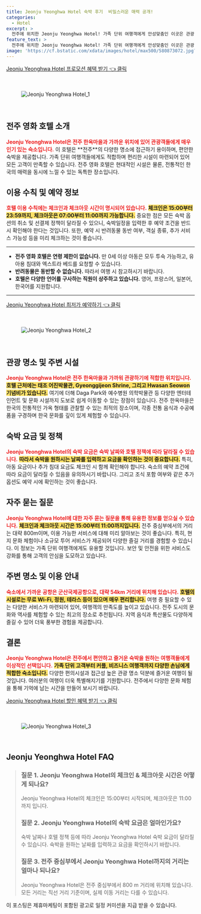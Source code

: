 ```yaml
---
title: Jeonju Yeonghwa Hotel 숙박 후기  비밀스러운 매력 공개!
categories:
  - Hotel
excerpt: >
  전주에 위치한 Jeonju Yeonghwa Hotel! 가족 단위 여행객에게 안성맞춤인 이곳은 관광 명소와 가까워 여행의 편리함을 더합니다. 체크인부터 체크아웃까지의 여유로운 시간과 다양한 서비스가 여러분을 기다립니다. 클릭하고 더 알아보세요!
feature_text: >
  전주에 위치한 Jeonju Yeonghwa Hotel! 가족 단위 여행객에게 안성맞춤인 이곳은 관광 명소와 가까워 여행의 편리함을 더합니다. 체크인부터 체크아웃까지의 여유로운 시간과 다양한 서비스가 여러분을 기다립니다. 클릭하고 더 알아보세요!
image: 'https://cf.bstatic.com/xdata/images/hotel/max500/580873072.jpg?k=2a0c5c5e59edeff0e61af29727c899eb16c48c314a04fd446343615a0c63463d&o=&hp=1'
---
```


<p><a class="modoo-button" href="https://tinyurl.com/27h25z5c" rel="nofollow noopener">Jeonju Yeonghwa Hotel 프로모션 혜택 받기 👈 클릭</a></p><br/>
<figure class="image"><img alt="Jeonju Yeonghwa Hotel_1" src="https://cf.bstatic.com/xdata/images/hotel/max1024x768/576726412.jpg?k=946530b9f8e301a6daeb10dc2c7ec1fa17dde6a884b03148f3303e5c99633306&amp;o=&amp;hp=1"/></figure><br/>

<h2 id="전주영화호텔_소개">전주 영화 호텔 소개</h2>
<p><b><span style="color: #ee2323;">Jeonju Yeonghwa Hotel은 전주 한옥마을과 가까운 위치에 있어 관광객들에게 매우 인기 있는 숙소입니다.</span></b> 이 호텔은 **전주**의 다양한 명소에 접근하기 용이하며, 편안한 숙박을 제공합니다. 가족 단위 여행객들에게도 적합하며 편리한 시설이 마련되어 있어 모든 고객이 만족할 수 있습니다. 전주 영화 호텔은 현대적인 시설은 물론, 전통적인 한국의 매력을 동시에 느낄 수 있는 독특한 장소입니다.</p>
<h2 id="이용수칙_및_예약정보">이용 수칙 및 예약 정보</h2>
<p><b><span style="color: #ee2323;">호텔 이용 수칙에는 체크인과 체크아웃 시간이 명시되어 있습니다.</span></b> <b><span style="background-color: #ffe066;">체크인은 15:00부터 23:59까지, 체크아웃은 07:00부터 11:00까지 가능합니다.</span></b> 중요한 점은 모든 숙박 옵션의 취소 및 선결제 정책이 달라질 수 있으니, 숙박일정을 입력한 후 예약 조건을 반드시 확인해야 한다는 것입니다. 또한, 예약 시 반려동물 동반 여부, 객실 종류, 추가 서비스 가능성 등을 미리 체크하는 것이 좋습니다.</p>
<hr/>
<ul>
<li><b>전주 영화 호텔은 연령 제한이 없습니다.</b> 만 0세 이상 아동은 모두 투숙 가능하고, 유아용 침대와 엑스트라 베드를 요청할 수 있습니다.</li>
<li><b>반려동물은 동반할 수 없습니다.</b> 따라서 여행 시 참고하시기 바랍니다.</li>
<li><b>호텔은 다양한 언어를 구사하는 직원이 상주하고 있습니다.</b> 영어, 프랑스어, 일본어, 한국어를 지원합니다.</li>
</ul>
<hr/>
<p><a class="modoo-button" href="https://tinyurl.com/27h45z5c" rel="nofollow noopener">Jeonju Yeonghwa Hotel 최저가 예약하기 👈 클릭</a></p><br/>
<figure class="image"><img alt="Jeonju Yeonghwa Hotel_2" src="https://cf.bstatic.com/xdata/images/hotel/max500/580873072.jpg?k=2a0c5c5e59edeff0e61af29727c899eb16c48c314a04fd446343615a0c63463d&amp;o=&amp;hp=1"/></figure><br/>
<h2 id="관광명소_및_주변시설">관광 명소 및 주변 시설</h2>
<p><b><span style="color: #ee2323;">Jeonju Yeonghwa Hotel은 전주 한옥마을과 가까워 관광하기에 적합한 위치입니다.</span></b> <b><span style="background-color: #ffe066;">호텔 근처에는 태조 어진박물관, Gyeonggijeon Shrine, 그리고 Hwasan Seowon 기념비가 있습니다.</span></b> 여기에 더해 Daga Park와 예수병원 의학박물관 등 다양한 엔터테인먼트 및 문화 시설까지 도보로 쉽게 이동할 수 있는 장점이 있습니다. 전주 한옥마을은 한국의 전통적인 가옥 형태를 관찰할 수 있는 최적의 장소이며, 각종 전통 음식과 수공예품을 구경하며 한국 문화를 깊이 있게 체험할 수 있습니다.</p>
<h2 id="숙박요금_및_정책">숙박 요금 및 정책</h2>
<p><b><span style="color: #ee2323;">Jeonju Yeonghwa Hotel의 숙박 요금은 숙박 날짜와 호텔 정책에 따라 달라질 수 있습니다.</span></b> <b><span style="background-color: #ffe066;">따라서 숙박을 원하시는 날짜를 입력하고 요금을 확인하는 것이 중요합니다.</span></b> 특히, 아동 요금이나 추가 침대 요금도 체크인 시 함께 확인해야 합니다. 숙소의 예약 조건에 따라 요금이 달라질 수 있음을 유의하시기 바랍니다. 그리고 조식 포함 여부와 같은 추가 옵션도 예약 시에 확인하는 것이 좋습니다.</p>
<h2 id="자주_묻는_질문">자주 묻는 질문</h2>
<p><b><span style="color: #ee2323;">Jeonju Yeonghwa Hotel에 대한 자주 묻는 질문을 통해 유용한 정보를 얻으실 수 있습니다.</span></b> <b><span style="background-color: #ffe066;">체크인과 체크아웃 시간은 15:00부터 11:00까지입니다.</span></b> 전주 중심부에서의 거리는 대략 800m이며, 이용 가능한 서비스에 대해 미리 알아보는 것이 좋습니다. 특히, 현지 문화 체험이나 소규모 투어 서비스가 제공되어 다양한 즐길 거리를 경험할 수 있습니다. 이 정보는 가족 단위 여행객에게도 유용할 것입니다. 보안 및 안전을 위한 서비스도 강화를 통해 고객의 안심을 도모하고 있습니다.</p>
<h2 id="주변_명소_및_이용안내">주변 명소 및 이용 안내</h2>
<p><b><span style="color: #ee2323;">숙소에서 가까운 공항은 군산국제공항으로, 대략 54km 거리에 위치해 있습니다.</span></b> <b><span style="background-color: #ffe066;">호텔의 시설로는 무료 Wi-Fi, 정원, 테라스 등이 있으며 매우 편리합니다.</span></b> 여행 중 필요할 수 있는 다양한 서비스가 마련되어 있어, 여행객의 만족도를 높이고 있습니다. 전주 도시의 문화와 역사를 체험할 수 있는 최고의 장소로 추천됩니다. 지역 음식과 특산물도 다양하게 즐길 수 있어 더욱 풍부한 경험을 제공합니다.</p>
<h2 id="결론">결론</h2>
<p><b><span style="color: #ee2323;">Jeonju Yeonghwa Hotel은 전주에서 편안하고 즐거운 숙박을 원하는 여행객들에게 이상적인 선택입니다.</span></b> <b><span style="background-color: #ffe066;">가족 단위 고객부터 커플, 비즈니스 여행객까지 다양한 손님에게 적합한 숙소입니다.</span></b> 다양한 편의시설과 접근성 높은 관광 명소 덕분에 즐거운 여행이 될 것입니다. 여러분의 여행이 더욱 특별해지기를 기원합니다. 전주에서 다양한 문화 체험을 통해 기억에 남는 시간을 만들어 보시기 바랍니다.</p>

<p><a class="modoo-button" href="https://tinyurl.com/27h45z5c" rel="nofollow noopener">Jeonju Yeonghwa Hotel 할인 혜택 받기 👈 클릭</a></p><br>

<figure class="image"><img src="https://cf.bstatic.com/xdata/images/hotel/max500/576726416.jpg?k=2f8135b207f59706384064d88ac816bad59152c550dd3930c9660823e16a2ac9&o=&hp=1" alt="Jeonju Yeonghwa Hotel_3"></figure><br>
<h2 id="Jeonju Yeonghwa Hotel_FAQ">Jeonju Yeonghwa Hotel FAQ</h2>
<div itemscope="" itemtype="https://schema.org/FAQPage"> <blockquote> <div itemscope="" itemprop="mainEntity" itemtype="https://schema.org/Question"> <h3 id="질문_1" itemprop="name">질문 1. Jeonju Yeonghwa Hotel의 체크인 & 체크아웃 시간은 어떻게 되나요?</h3> <div itemscope="" itemprop="acceptedAnswer" itemtype="https://schema.org/Answer"> <span itemprop="text"> <p>Jeonju Yeonghwa Hotel의 체크인은 15:00부터 시작되며, 체크아웃은 11:00까지 입니다.</p> </span> </div> </div> <div itemscope="" itemprop="mainEntity" itemtype="https://schema.org/Question"> <h3 id="질문_2" itemprop="name">질문 2. Jeonju Yeonghwa Hotel의 숙박 요금은 얼마인가요?</h3> <div itemscope="" itemprop="acceptedAnswer" itemtype="https://schema.org/Answer"> <span itemprop="text"> <p>숙박 날짜나 호텔 정책 등에 따라 Jeonju Yeonghwa Hotel 숙박 요금이 달라질 수 있습니다. 숙박을 원하는 날짜를 입력하고 요금을 확인하시기 바랍니다.</p> </span> </div> </div> <div itemscope="" itemprop="mainEntity" itemtype="https://schema.org/Question"> <h3 id="질문_3" itemprop="name">질문 3. 전주 중심부에서 Jeonju Yeonghwa Hotel까지의 거리는 얼마나 되나요?</h3> <div itemscope="" itemprop="acceptedAnswer" itemtype="https://schema.org/Answer"> <span itemprop="text"> <p>Jeonju Yeonghwa Hotel은 전주 중심부에서 800 m 거리에 위치해 있습니다. 모든 거리는 직선 거리 기준이며, 실제 이동 거리는 다를 수 있습니다.</p> </span> </div> </div> </blockquote> </div><p>이 포스팅은 제휴마케팅이 포함된 광고로 일정 커미션을 지급 받을 수 있습니다.</p>

